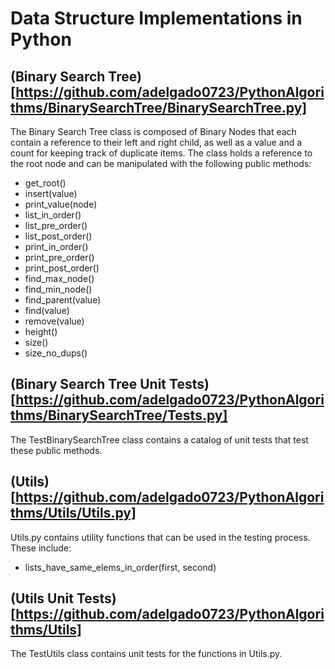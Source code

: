 # Data Structure Implementations in Python

## (Binary Search Tree)[https://github.com/adelgado0723/PythonAlgorithms/BinarySearchTree/BinarySearchTree.py]

The Binary Search Tree class is composed of Binary Nodes that each contain a
reference to their left and right child, as well as a value and a count for
keeping track of duplicate items. The class holds a reference to the root
node and can be manipulated with the following public methods:

- get_root()
- insert(value)
- print_value(node)
- list_in_order()
- list_pre_order()
- list_post_order()
- print_in_order()
- print_pre_order()
- print_post_order()
- find_max_node()
- find_min_node()
- find_parent(value)
- find(value)
- remove(value)
- height()
- size()
- size_no_dups()

## (Binary Search Tree Unit Tests)[https://github.com/adelgado0723/PythonAlgorithms/BinarySearchTree/Tests.py]

The TestBinarySearchTree class contains a catalog of unit tests that test
these public methods.

## (Utils)[https://github.com/adelgado0723/PythonAlgorithms/Utils/Utils.py]

Utils.py contains utility functions that can be used in the testing process.
These include:

- lists_have_same_elems_in_order(first, second)

## (Utils Unit Tests)[https://github.com/adelgado0723/PythonAlgorithms/Utils]

The TestUtils class contains unit tests for the functions in Utils.py.

